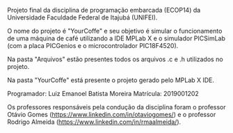 Projeto final da disciplina de programação embarcada (ECOP14) da Universidade Faculdade Federal de Itajubá (UNIFEI).

O nome do projeto é "YourCoffe" e seu objetivo é simular o funcionamento de uma máquina de café utilizando a IDE MPLab X e 
o simulador PICSimLab (com a placa PICGenios e o microcontrolador PIC18F4520).

Na pasta "Arquivos" estão presentes todos os arquivos .c e .h utilizados no projeto.

Na pasta "YourCoffe" está presente o projeto gerado pelo MPLab X IDE.

Programador: Luiz Emanoel Batista Moreira
Matrícula: 2019001202

Os professores responsáveis pela condução da disciplina foram o professor Otávio Gomes (https://www.linkedin.com/in/otaviogomes/) e o professor Rodrigo Almeida (https://www.linkedin.com/in/rmaalmeida/).
